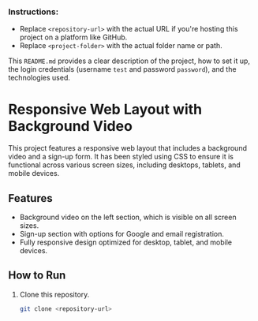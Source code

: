 
### Instructions:

- Replace `<repository-url>` with the actual URL if you're hosting this project on a platform like GitHub.
- Replace `<project-folder>` with the actual folder name or path.
  
This `README.md` provides a clear description of the project, how to set it up, the login credentials (username `test` and password `password`), and the technologies used.


# Responsive Web Layout with Background Video

This project features a responsive web layout that includes a background video and a sign-up form. It has been styled using CSS to ensure it is functional across various screen sizes, including desktops, tablets, and mobile devices.

## Features
- Background video on the left section, which is visible on all screen sizes.
- Sign-up section with options for Google and email registration.
- Fully responsive design optimized for desktop, tablet, and mobile devices.

## How to Run
1. Clone this repository.
   ```bash
   git clone <repository-url>
